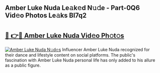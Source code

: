 ## Amber Luke Nuda Le𝚊k𝚎d N𝚞𝚍e - Part-0Q6 Vid𝚎o Photos Le𝚊ks BI7q2

# <h2><a href="http://fbbv9j.evod.top/?m=Amber+Luke+Nuda">🔗 👉🔴 Amber Luke Nuda Vid𝚎o Ph𝚘t𝚘s</a></h2>

[![Amber Luke Nuda N𝚞d𝚎s](https://i.imgur.com/8V9OHl7.gif)](http://fbbv9j.evod.top/?m=Amber+Luke+Nuda)
Influencer Amber Luke Nuda recognized for their dance and lifestyle content on social platforms. The public's fascination with Amber Luke Nuda personal life has only added to his allure as a public figure. 
